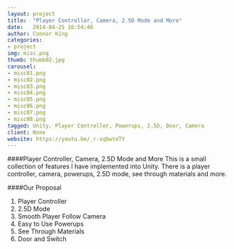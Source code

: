 ```yaml
---
layout: project
title:  "Player Controller, Camera, 2.5D Mode and More"
date:   2014-04-25 16:54:46
author: Connor King
categories:
- project
img: misc.png
thumb: thumb02.jpg
carousel:
- misc01.png
- misc02.png
- misc03.png
- misc04.png
- misc05.png
- misc06.png
- misc07.png
- misc08.png
tagged: Unity, Player Controller, Powerups, 2.5D, Door, Camera
client: None
website: https://youtu.be/_r-xqbwteTY
---
```

####Player Controller, Camera, 2.5D Mode and More
This is a small collection of features I have implemented into Unity. There is a player controller, camera, powerups, 2.5D mode, see through materials and more. 

####Our Proposal
1. Player Controller
2. 2.5D Mode
3. Smooth Player Follow Camera
4. Easy to Use Powerups
5. See Through Materials
6. Door and Switch

